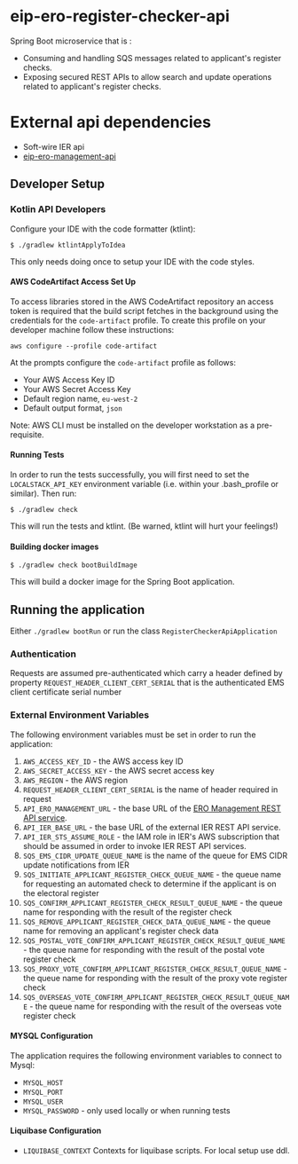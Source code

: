 # eip-ero-register-checker-api
Spring Boot microservice that is :
- Consuming and handling SQS messages related to applicant's register checks.
- Exposing secured REST APIs to allow search and update operations related to applicant's register checks.

# External api dependencies
- Soft-wire IER api 
- [eip-ero-management-api](https://github.com/cabinetoffice/eip-ero-management-api)

## Developer Setup
### Kotlin API Developers

Configure your IDE with the code formatter (ktlint):
```
$ ./gradlew ktlintApplyToIdea
```
This only needs doing once to setup your IDE with the code styles.

#### AWS CodeArtifact Access Set Up

To access libraries stored in the AWS CodeArtifact repository an access token is required that the build script fetches
in the background using the credentials for the `code-artifact` profile. To create this profile on your developer
machine follow these instructions:

```shell
aws configure --profile code-artifact
```

At the prompts configure the `code-artifact` profile as follows:
* Your AWS Access Key ID
* Your AWS Secret Access Key
* Default region name, `eu-west-2`
* Default output format, `json`

Note: AWS CLI must be installed on the developer workstation as a pre-requisite.

#### Running Tests
In order to run the tests successfully, you will first need to set the `LOCALSTACK_API_KEY` environment variable (i.e.
within your .bash_profile or similar). Then run:
```
$ ./gradlew check
```
This will run the tests and ktlint. (Be warned, ktlint will hurt your feelings!)

#### Building docker images
```
$ ./gradlew check bootBuildImage
```
This will build a docker image for the Spring Boot application.

## Running the application
Either `./gradlew bootRun` or run the class `RegisterCheckerApiApplication`

### Authentication
Requests are assumed pre-authenticated which carry a header defined by property `REQUEST_HEADER_CLIENT_CERT_SERIAL` that is the authenticated EMS client certificate serial number

### External Environment Variables
The following environment variables must be set in order to run the application:
1. `AWS_ACCESS_KEY_ID` - the AWS access key ID
2. `AWS_SECRET_ACCESS_KEY` - the AWS secret access key
3. `AWS_REGION` - the AWS region
4. `REQUEST_HEADER_CLIENT_CERT_SERIAL` is the name of header required in request
5. `API_ERO_MANAGEMENT_URL` - the base URL of the [ERO Management REST API service](https://github.com/cabinetoffice/eip-ero-management-api).
6. `API_IER_BASE_URL` - the base URL of the external IER REST API service.
7. `API_IER_STS_ASSUME_ROLE` - the IAM role in IER's AWS subscription that should be assumed in order to invoke IER REST API services.
8. `SQS_EMS_CIDR_UPDATE_QUEUE_NAME` is the name of the queue for EMS CIDR update notifications from IER
9. `SQS_INITIATE_APPLICANT_REGISTER_CHECK_QUEUE_NAME` - the queue name for requesting an automated check to determine if the applicant is on the electoral register
10. `SQS_CONFIRM_APPLICANT_REGISTER_CHECK_RESULT_QUEUE_NAME` - the queue name for responding with the result of the register check
11. `SQS_REMOVE_APPLICANT_REGISTER_CHECK_DATA_QUEUE_NAME` - the queue name for removing an applicant's register check data
12. `SQS_POSTAL_VOTE_CONFIRM_APPLICANT_REGISTER_CHECK_RESULT_QUEUE_NAME` - the queue name for responding with the result of the postal vote register check
13. `SQS_PROXY_VOTE_CONFIRM_APPLICANT_REGISTER_CHECK_RESULT_QUEUE_NAME` - the queue name for responding with the result of the proxy vote register check
14. `SQS_OVERSEAS_VOTE_CONFIRM_APPLICANT_REGISTER_CHECK_RESULT_QUEUE_NAME` - the queue name for responding with the result of the overseas vote register check

#### MYSQL Configuration
The application requires the following environment variables to connect to Mysql:
* `MYSQL_HOST`
* `MYSQL_PORT`
* `MYSQL_USER`
* `MYSQL_PASSWORD` - only used locally or when running tests

#### Liquibase Configuration
* `LIQUIBASE_CONTEXT` Contexts for liquibase scripts.
  For local setup use ddl.
